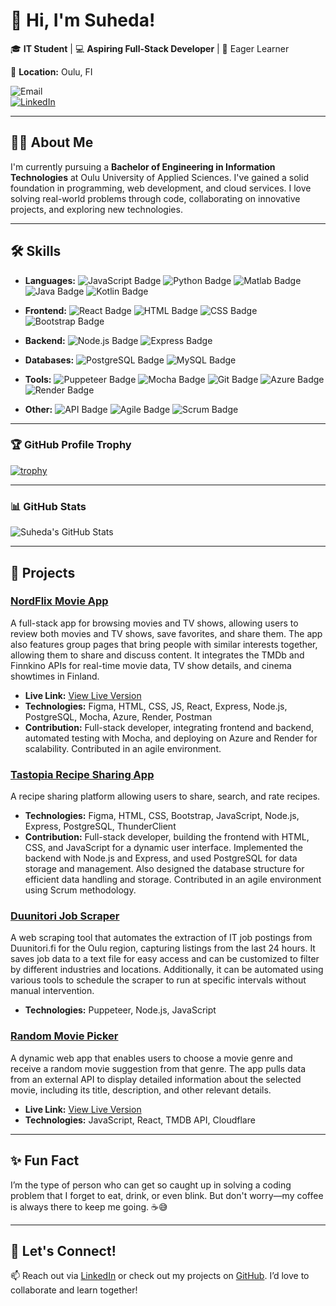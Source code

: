 # 👋 Hi, I'm Suheda!  

🎓 **IT Student** | 💻 **Aspiring Full-Stack Developer** | 🌱 Eager Learner

📍 **Location:** Oulu, FI 

![Email](https://img.shields.io/badge/Email-sener.suheda%40hotmail.com-blue?style=flat&logo=gmail)  
[![LinkedIn](https://img.shields.io/badge/LinkedIn-Connect-blue?style=flat&logo=linkedin)](https://linkedin.com/in/suheda-sener)


---

## 👩‍💻 About Me  

I'm currently pursuing a **Bachelor of Engineering in Information Technologies** at Oulu University of Applied Sciences. I've gained a solid foundation in programming, web development, and cloud services. I love solving real-world problems through code, collaborating on innovative projects, and exploring new technologies.  

---


## 🛠️ **Skills**

- **Languages:**
  ![JavaScript Badge](https://img.shields.io/badge/JavaScript-000000?style=flat&logo=javascript)
  ![Python Badge](https://img.shields.io/badge/Python-000000?style=flat&logo=python)
  ![Matlab Badge](https://img.shields.io/badge/Matlab-000000?style=flat&logo=matlab&logoColor=white)
  ![Java Badge](https://img.shields.io/badge/Java-000000?style=flat&logo=java&logoColor=white)
  ![Kotlin Badge](https://img.shields.io/badge/Kotlin-000000?style=flat&logo=kotlin&logoColor=white)

- **Frontend:**
  ![React Badge](https://img.shields.io/badge/React-000000?style=flat&logo=react)
  ![HTML Badge](https://img.shields.io/badge/HTML-000000?style=flat&logo=html5)
  ![CSS Badge](https://img.shields.io/badge/CSS-000000?style=flat&logo=css3)
  ![Bootstrap Badge](https://img.shields.io/badge/Bootstrap-000000?style=flat&logo=bootstrap)

- **Backend:**
  ![Node.js Badge](https://img.shields.io/badge/Node.js-000000?style=flat&logo=node.js)
  ![Express Badge](https://img.shields.io/badge/Express-000000?style=flat&logo=express)

- **Databases:**
  ![PostgreSQL Badge](https://img.shields.io/badge/PostgreSQL-000000?style=flat&logo=postgresql)
  ![MySQL Badge](https://img.shields.io/badge/MySQL-000000?style=flat&logo=mysql)
  
- **Tools:**
  ![Puppeteer Badge](https://img.shields.io/badge/Puppeteer-000000?style=flat&logo=puppeteer)
  ![Mocha Badge](https://img.shields.io/badge/Mocha-000000?style=flat&logo=mocha)
  ![Git Badge](https://img.shields.io/badge/Git-000000?style=flat&logo=git)
  ![Azure Badge](https://img.shields.io/badge/Azure-000000?style=flat&logo=microsoftazure)
  ![Render Badge](https://img.shields.io/badge/Render-000000?style=flat&logo=render)

- **Other:**
  ![API Badge](https://img.shields.io/badge/API_Integration-000000?style=flat)
  ![Agile Badge](https://img.shields.io/badge/Agile-000000?style=flat&logo=agile)
  ![Scrum Badge](https://img.shields.io/badge/Scrum-000000?style=flat&logo=scrum)

---

### 🏆 GitHub Profile Trophy  
[![trophy](https://github-profile-trophy.vercel.app/?username=suheda-snr&theme=onedark&no-frame=true&no-bg=true&margin-w=4)](https://github.com/ryo-ma/github-profile-trophy)

---

### 📊 GitHub Stats  
![Suheda's GitHub Stats](https://github-readme-stats.vercel.app/api?username=suheda-snr&show_icons=true&theme=radical&hide_border=true&count_private=true)

---

## 💼 **Projects**

### [**NordFlix Movie App**](https://github.com/AWA-Project-Group-1/MovieApp-Group-1)
A full-stack app for browsing movies and TV shows, allowing users to review both movies and TV shows, save favorites, and share them. The app also features group pages that bring people with similar interests together, allowing them to share and discuss content. It integrates the TMDb and Finnkino APIs for real-time movie data, TV show details, and cinema showtimes in Finland. 
  - **Live Link:** [View Live Version](https://green-bay-0f0301810.4.azurestaticapps.net/)
  - **Technologies:** Figma, HTML, CSS, JS, React, Express, Node.js, PostgreSQL, Mocha, Azure, Render, Postman  
  - **Contribution:** Full-stack developer, integrating frontend and backend, automated testing with Mocha, and deploying on Azure and Render for scalability. Contributed in an agile environment.

### [**Tastopia Recipe Sharing App**](https://github.com/MinaSoltani70/WPProject)
A recipe sharing platform allowing users to share, search, and rate recipes.  
  - **Technologies:** Figma, HTML, CSS, Bootstrap, JavaScript, Node.js, Express, PostgreSQL, ThunderClient 
  - **Contribution:** Full-stack developer, building the frontend with HTML, CSS, and JavaScript for a dynamic user interface. Implemented the backend with Node.js and Express, and used PostgreSQL for data storage and management. Also designed the database structure for efficient data handling and storage. Contributed in an agile environment using Scrum methodology.

### [**Duunitori Job Scraper**](https://github.com/suheda-snr/duunitori.fi-job-scraper)
A  web scraping tool that automates the extraction of IT job postings from Duunitori.fi for the Oulu region, capturing listings from the last 24 hours. It saves job data to a text file for easy access and can be customized to filter by different industries and locations. Additionally, it can be automated using various tools to schedule the scraper to run at specific intervals without manual intervention.
  - **Technologies:** Puppeteer, Node.js, JavaScript

### [**Random Movie Picker**](https://github.com/suheda-snr/randomMoviePicker)
A dynamic web app that enables users to choose a movie genre and receive a random movie suggestion from that genre. The app pulls data from an external API to display detailed information about the selected movie, including its title, description, and other relevant details.  
  - **Live Link:** [View Live Version](https://7245a5bc.randommoviepicker.pages.dev/)
  - **Technologies:** JavaScript, React, TMDB API, Cloudflare

---


## ✨ Fun Fact  

I’m the type of person who can get so caught up in solving a coding problem that I forget to eat, drink, or even blink. But don't worry—my coffee is always there to keep me going. ☕😅

---


## 🚀 Let's Connect!  

📫 Reach out via [LinkedIn](https://linkedin.com/in/suheda-sener) or check out my projects on [GitHub](https://github.com/suheda-snr). I’d love to collaborate and learn together!  
